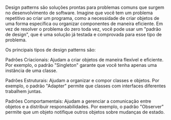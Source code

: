 Design patterns são soluções prontas para problemas comuns que surgem no desenvolvimento de software. Imagine que você tem um problema repetitivo ao criar um programa, como a necessidade de criar objetos de uma forma específica ou organizar componentes de maneira eficiente. Em vez de resolver o problema do zero toda vez, você pode usar um "padrão de design", que é uma solução já testada e comprovada para esse tipo de problema.

Os principais tipos de design patterns são:

Padrões Criacionais: Ajudam a criar objetos de maneira flexível e eficiente. Por exemplo, o padrão "Singleton" garante que você tenha apenas uma instância de uma classe.

Padrões Estruturais: Ajudam a organizar e compor classes e objetos. Por exemplo, o padrão "Adapter" permite que classes com interfaces diferentes trabalhem juntas.

Padrões Comportamentais: Ajudam a gerenciar a comunicação entre objetos e a distribuir responsabilidades. Por exemplo, o padrão "Observer" permite que um objeto notifique outros objetos sobre mudanças de estado.
